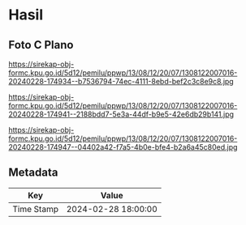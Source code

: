 # Hasil

## Foto C Plano

https://sirekap-obj-formc.kpu.go.id/5d12/pemilu/ppwp/13/08/12/20/07/1308122007016-20240228-174934--b7536794-74ec-4111-8ebd-bef2c3c8e9c8.jpg

https://sirekap-obj-formc.kpu.go.id/5d12/pemilu/ppwp/13/08/12/20/07/1308122007016-20240228-174941--2188bdd7-5e3a-44df-b9e5-42e6db29b141.jpg

https://sirekap-obj-formc.kpu.go.id/5d12/pemilu/ppwp/13/08/12/20/07/1308122007016-20240228-174947--04402a42-f7a5-4b0e-bfe4-b2a6a45c80ed.jpg


## Metadata

| Key        | Value               |
| ---------- | ------------------- |
| Time Stamp | 2024-02-28 18:00:00 |



